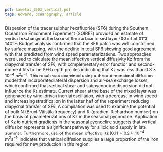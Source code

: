```yaml
---
pdf: Lawetal_2003_vertical.pdf
tags: edward, oceanography, article
---
```

Dispersion of the tracer sulphur hexafluoride (SF6) during the Southern Ocean Iron Enrichment Experiment (SOIREE) provided an estimate of vertical exchange at the base of the surface mixed layer (60 m) at 61°S 140°E. Budget analysis confirmed that the SF6 patch was well constrained by surface mapping, with the decline in total SF6 showing good agreement with that predicted from wind speed parameterizations. Two approaches were used to calculate the mean effective vertical diffusivity Kz from the diapycnal transfer of SF6, with complementary error function and second-moment fits to the SF6 depth profiles indicating that Kz was less than 0.3 × 10<sup>−4</sup> m<sup>2</sup>s<sup>−1</sup>. This result was examined using a three-dimensional diffusion model that incorporated lateral dispersion and air-sea exchange losses, which confirmed that vertical shear and subpycnocline dispersion did not influence the Kz estimate. Current shear at the base of the mixed layer was generated by wind-driven inertial oscillation, with a decrease in wind speed and increasing stratification in the latter half of the experiment reducing diapycnal transfer of SF6. A compilation was used to examine the potential of both N (Brunt-Väisäla frequency) and Ri (gradient Richardson number) on the basis of parameterizations of Kz in the seasonal pycnocline. Application of Kz to nutrient gradients in the seasonal pycnocline suggests that vertical diffusion represents a significant pathway for silicic acid supply in late summer. Furthermore, use of the mean effective Kz (0.11 ± 0.2 × 10<sup>−4</sup> m<sup>2</sup>s<sup>−1</sup>) indicates that vertical diffusion supplies a large proportion of the iron required for new production in this region.

